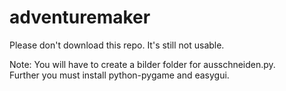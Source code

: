 # adventuremaker
Please don't download this repo. It's still not usable.

Note: You will have to create a bilder folder for ausschneiden.py.<br />
Further you must install python-pygame and easygui.
